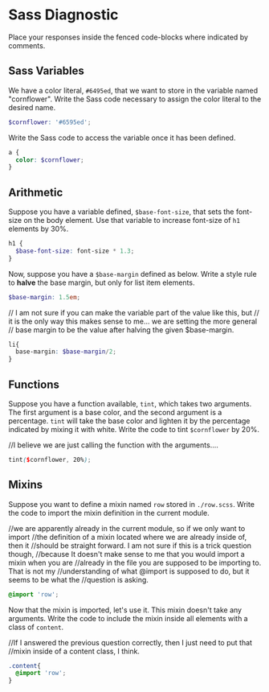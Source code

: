 # Sass Diagnostic

Place your responses inside the fenced code-blocks where indicated by comments.

## Sass Variables

We have a color literal, `#6495ed`, that we want to store in the variable named
"cornflower". Write the Sass code necessary to assign the color literal to the
desired name.

```scss
$cornflower: '#6595ed';
```

Write the Sass code to access the variable once it has been defined.

```scss
a {
  color: $cornflower;
}
```

## Arithmetic

Suppose you have a variable defined, `$base-font-size`, that sets the font-size
on the body element. Use that variable to increase font-size of `h1`
elements by 30%.

```scss
h1 {
  $base-font-size: font-size * 1.3;
}
```

Now, suppose you have a `$base-margin` defined as below. Write a style rule to
**halve** the base margin, but only for list item elements.

```scss
$base-margin: 1.5em;
```
// I am not sure if you can make the variable part of the value like this, but // it is the only way this makes sense to me... we are setting the more general // base margin to be the value after halving the given $base-margin.


```scss
li{
  base-margin: $base-margin/2;
}
```

## Functions

Suppose you have a function available, `tint`, which takes two arguments. The
first argument is a base color, and the second argument is a percentage. `tint`
will take the base color and lighten it by the percentage indicated by mixing it
with white. Write the code to tint `$cornflower` by 20%.

//I believe we are just calling the function with the arguments....

```scss
tint($cornflower, 20%);
```

## Mixins

Suppose you want to define a mixin named `row` stored in `./row.scss`. Write the
code to import the mixin definition in the current module.

//we are apparently already in the current module, so if we only want to import //the definition of a mixin located where we are already inside of, then it //should be straight forward. I am not sure if this is a trick question though, //because It doesn't make sense to me that you would import a mixin when you are //already in the file you are supposed to be importing to. That is not my //understanding of what @import is supposed to do, but it seems to be what the //question is asking.

```scss
@import 'row';
```

Now that the mixin is imported, let's use it. This mixin doesn't take any
arguments. Write the code to include the mixin inside all elements with a
class of `content`.

//If I answered the previous question correctly, then I just need to put that //mixin inside of a content class, I think. 

```scss
.content{
  @import 'row';
}
```
